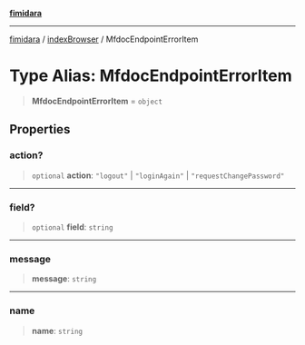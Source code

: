 [**fimidara**](../../README.md)

***

[fimidara](../../modules.md) / [indexBrowser](../README.md) / MfdocEndpointErrorItem

# Type Alias: MfdocEndpointErrorItem

> **MfdocEndpointErrorItem** = `object`

## Properties

### action?

> `optional` **action**: `"logout"` \| `"loginAgain"` \| `"requestChangePassword"`

***

### field?

> `optional` **field**: `string`

***

### message

> **message**: `string`

***

### name

> **name**: `string`
